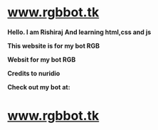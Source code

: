 # www.rgbbot.tk
**Hello. I am Rishiraj**
**And learning html,css and js**

**This website is for my bot RGB**

__Websit for my bot RGB__

**Credits to __nuridio__**

**Check out my bot at:**

# www.rgbbot.tk
